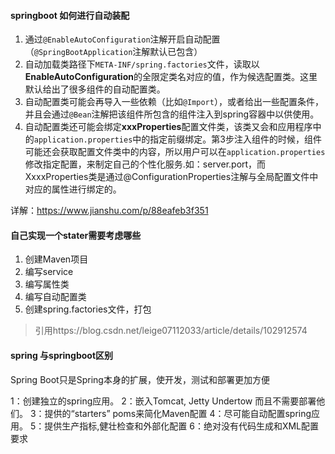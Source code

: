 #### springboot 如何进行自动装配

1. 通过`@EnableAutoConfiguration`注解开启自动配置（`@SpringBootApplication`注解默认已包含）
2. 自动加载类路径下`META-INF/spring.factories`文件，读取以**EnableAutoConfiguration**的全限定类名对应的值，作为候选配置类。这里默认给出了很多组件的自动配置类。
3. 自动配置类可能会再导入一些依赖（比如`@Import`），或者给出一些配置条件，并且会通过`@Bean`注解把该组件所包含的组件注入到spring容器中以供使用。
4. 自动配置类还可能会绑定**xxxProperties**配置文件类，该类又会和应用程序中的`application.properties`中的指定前缀绑定。第3步注入组件的时候，组件可能还会获取配置文件类中的内容，所以用户可以在`application.properties`修改指定配置，来制定自己的个性化服务.如：server.port，而XxxxProperties类是通过@ConfigurationProperties注解与全局配置文件中对应的属性进行绑定的。

详解：https://www.jianshu.com/p/88eafeb3f351

#### 自己实现一个stater需要考虑哪些

1. 创建Maven项目
2. 编写service
3. 编写属性类
4. 编写自动配置类
5. 创建spring.factories文件，打包

> 引用https://blog.csdn.net/leige07112033/article/details/102912574

#### spring 与springboot区别

Spring Boot只是Spring本身的扩展，使开发，测试和部署更加方便

1：创建独立的spring应用。
2：嵌入Tomcat, Jetty Undertow 而且不需要部署他们。
3：提供的“starters” poms来简化Maven配置
4：尽可能自动配置spring应用。
5：提供生产指标,健壮检查和外部化配置
6：绝对没有代码生成和XML配置要求